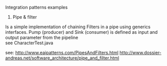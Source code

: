 Integration patterns examples


1) Pipe & filter

Is a simple implementation of chaining Filters in a pipe using  generics interfaces. Pump (producer) and Sink (consumer) is defined as input and output parameter from the pipeline   
see CharacterTest.java  

see: 
http://www.eaipatterns.com/PipesAndFilters.html
http://www.dossier-andreas.net/software_architecture/pipe_and_filter.html
